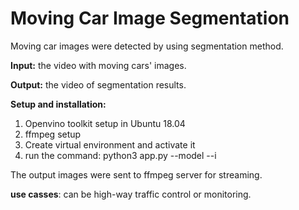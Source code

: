 # Moving Car Image Segmentation
Moving car images were detected by using segmentation method. 

**Input:**
    the video with moving cars' images.

**Output:**
    the video of segmentation results.

**Setup and installation:**
1. Openvino toolkit setup in Ubuntu 18.04
2. ffmpeg setup
3. Create virtual environment and activate it
4. run the command:
python3 app.py --model <path to model> --i <path to input file>

The output images were sent to ffmpeg server for streaming.

**use casses**:
    can be high-way traffic control or monitoring. 
